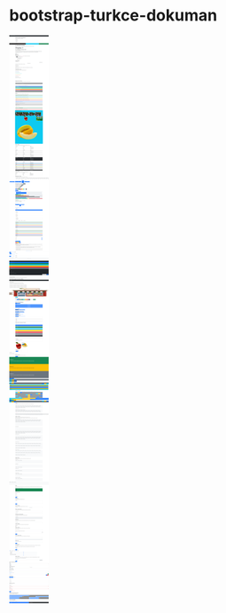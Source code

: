 # bootstrap-turkce-dokuman


![tüm görsel](https://github.com/halak0013/bootstrap-turkce-dokuman/blob/master/resim.png)
